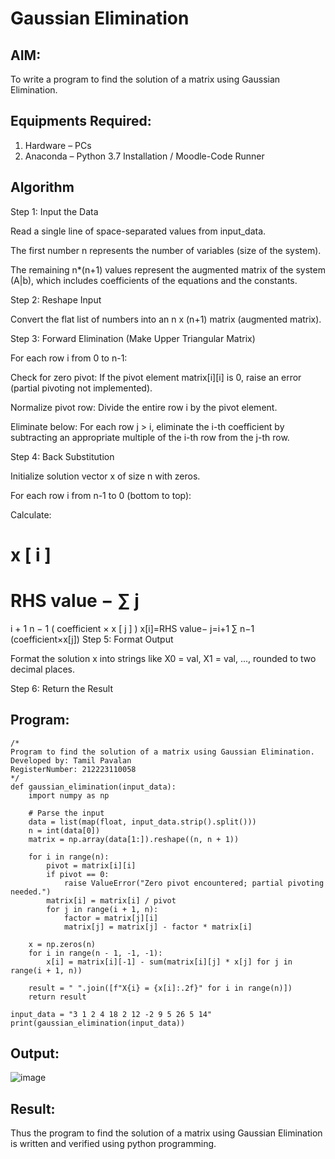 # Gaussian Elimination

## AIM:
To write a program to find the solution of a matrix using Gaussian Elimination.

## Equipments Required:
1. Hardware – PCs
2. Anaconda – Python 3.7 Installation / Moodle-Code Runner

## Algorithm

Step 1: Input the Data

Read a single line of space-separated values from input_data.

The first number n represents the number of variables (size of the system).

The remaining n*(n+1) values represent the augmented matrix of the system (A|b), which includes coefficients of the equations and the constants.

Step 2: Reshape Input

Convert the flat list of numbers into an n x (n+1) matrix (augmented matrix).

Step 3: Forward Elimination (Make Upper Triangular Matrix)

For each row i from 0 to n-1:

Check for zero pivot: If the pivot element matrix[i][i] is 0, raise an error (partial pivoting not implemented).

Normalize pivot row: Divide the entire row i by the pivot element.

Eliminate below: For each row j > i, eliminate the i-th coefficient by subtracting an appropriate multiple of the i-th row from the j-th row.

Step 4: Back Substitution

Initialize solution vector x of size n with zeros.

For each row i from n-1 to 0 (bottom to top):

Calculate:

x
[
i
]
=
RHS value
−
∑
j
=
i
+
1
n
−
1
(
coefficient
×
x
[
j
]
)
x[i]=RHS value− 
j=i+1
∑
n−1
​
 (coefficient×x[j])
Step 5: Format Output

Format the solution x into strings like X0 = val, X1 = val, ..., rounded to two decimal places.

Step 6: Return the Result




## Program:
```
/*
Program to find the solution of a matrix using Gaussian Elimination.
Developed by: Tamil Pavalan
RegisterNumber: 212223110058
*/
def gaussian_elimination(input_data):
    import numpy as np

    # Parse the input
    data = list(map(float, input_data.strip().split()))
    n = int(data[0])
    matrix = np.array(data[1:]).reshape((n, n + 1))

    for i in range(n):
        pivot = matrix[i][i]
        if pivot == 0:
            raise ValueError("Zero pivot encountered; partial pivoting needed.")
        matrix[i] = matrix[i] / pivot
        for j in range(i + 1, n):
            factor = matrix[j][i]
            matrix[j] = matrix[j] - factor * matrix[i]

    x = np.zeros(n)
    for i in range(n - 1, -1, -1):
        x[i] = matrix[i][-1] - sum(matrix[i][j] * x[j] for j in range(i + 1, n))

    result = " ".join([f"X{i} = {x[i]:.2f}" for i in range(n)])
    return result

input_data = "3 1 2 4 18 2 12 -2 9 5 26 5 14"
print(gaussian_elimination(input_data))
```

## Output:

![image](https://github.com/user-attachments/assets/c513ad55-262d-47dc-baa0-f9eee81443a8)




## Result:
Thus the program to find the solution of a matrix using Gaussian Elimination is written and verified using python programming.

